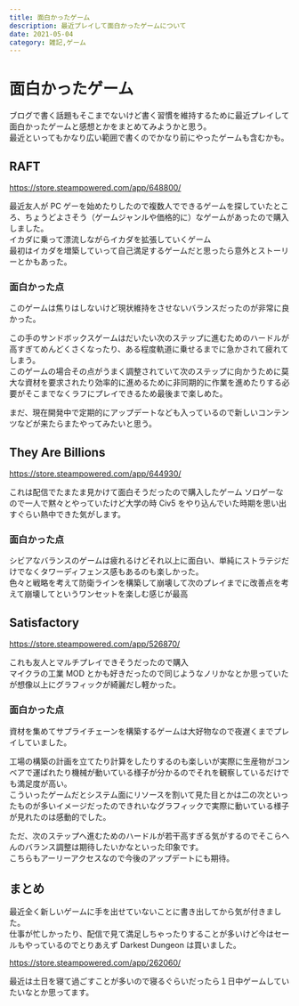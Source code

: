 ```yaml
---
title: 面白かったゲーム
description: 最近プレイして面白かったゲームについて
date: 2021-05-04
category: 雑記,ゲーム
---
```


# 面白かったゲーム

ブログで書く話題もそこまでないけど書く習慣を維持するために最近プレイして面白かったゲームと感想とかをまとめてみようかと思う。  
最近といってもかなり広い範囲で書くのでかなり前にやったゲームも含むかも。

## RAFT

https://store.steampowered.com/app/648800/

最近友人が PC ゲーを始めたりしたので複数人でできるゲームを探していたところ、ちょうどよさそう（ゲームジャンルや価格的に）なゲームがあったので購入しました。  
イカダに乗って漂流しながらイカダを拡張していくゲーム  
最初はイカダを増築していって自己満足するゲームだと思ったら意外とストーリーとかもあった。

### 面白かった点

このゲームは焦りはしないけど現状維持をさせないバランスだったのが非常に良かった。

この手のサンドボックスゲームはだいたい次のステップに進むためのハードルが高すぎてめんどくさくなったり、ある程度軌道に乗せるまでに急かされて疲れてしまう。  
このゲームの場合その点がうまく調整されていて次のステップに向かうために莫大な資材を要求されたり効率的に進めるために非同期的に作業を進めたりする必要がそこまでなくラフにプレイできるため最後まで楽しめた。

まだ、現在開発中で定期的にアップデートなども入っているので新しいコンテンツなどが来たらまたやってみたいと思う。

## They Are Billions

<https://store.steampowered.com/app/644930/>

これは配信でたまたま見かけて面白そうだったので購入したゲーム
ソロゲーなので一人で黙々とやっていたけど大学の時 Civ5 をやり込んでいた時期を思い出すぐらい熱中できた気がします。

### 面白かった点

シビアなバランスのゲームは疲れるけどそれ以上に面白い、単純にストラテジだけでなくタワーディフェンス感もあるのも楽しかった。  
色々と戦略を考えて防衛ラインを構築して崩壊して次のプレイまでに改善点を考えて崩壊してというワンセットを楽しむ感じが最高

## Satisfactory

<https://store.steampowered.com/app/526870/>

これも友人とマルチプレイできそうだったので購入  
マイクラの工業 MOD とかも好きだったので同じようなノリかなとか思っていたが想像以上にグラフィックが綺麗だし軽かった。

### 面白かった点

資材を集めてサプライチェーンを構築するゲームは大好物なので夜遅くまでプレイしていました。

工場の構築の計画を立てたり計算をしたりするのも楽しいが実際に生産物がコンベアで運ばれたり機械が動いている様子が分かるのでそれを観察しているだけでも満足度が高い。  
こういったゲームだとシステム面にリソースを割いて見た目とかは二の次といったものが多いイメージだったのできれいなグラフィックで実際に動いている様子が見れたのは感動的でした。

ただ、次のステップへ進むためのハードルが若干高すぎる気がするのでそこらへんのバランス調整は期待したいかなといった印象です。  
こちらもアーリーアクセスなので今後のアップデートにも期待。

## まとめ

最近全く新しいゲームに手を出せていないことに書き出してから気が付きました。  
仕事が忙しかったり、配信で見て満足しちゃったりすることが多いけど今はセールもやっているのでとりあえず Darkest Dungeon は買いました。

<https://store.steampowered.com/app/262060/>

最近は土日を寝て過ごすことが多いので寝るぐらいだったら１日中ゲームしていたいなとか思ってます。
